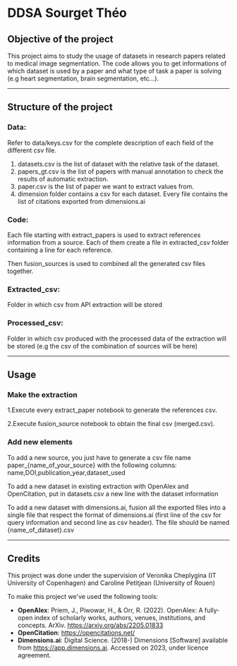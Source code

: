 # DDSA Sourget Théo

## Objective of the project
This project aims to study the usage of datasets in research papers related to medical image segmentation. The code allows you to get informations of which dataset is used by a paper and what type of task a paper is solving (e.g heart segmentation, brain segmentation, etc...).

---

## Structure of the project

### Data:
Refer to data/keys.csv for the complete description of each field of the different csv file.
1. datasets.csv is the list of dataset with the relative task of the dataset.
2. papers_gt.csv is the list of papers with manual annotation to check the results of automatic extraction.
3. paper.csv is the list of paper we want to extract values from.
4. dimension folder contains a csv for each dataset. Every file contains the list of citations exported from dimensions.ai

### Code:
Each file starting with extract_papers is used to extract references information from a source. Each of them create a file in extracted_csv folder containing a line for each reference.

Then fusion_sources is used to combined all the generated csv files together. 

### Extracted_csv:
Folder in which csv from API extraction will be stored

### Processed_csv:
Folder in which csv produced with the processed data of the extraction will be stored (e.g the csv of the combination of sources will be here)

---

## Usage

### Make the extraction
1.Execute every extract_paper notebook to generate the references csv.

2.Execute fusion_source notebook to obtain the final csv (merged.csv).

### Add new elements
To add a new source, you just have to generate a csv file name paper_{name_of_your_source} with the following columns: 
name,DOI,publication_year,dataset_used

To add a new dataset in existing extraction with OpenAlex and OpenCitation, put in datasets.csv a new line with the dataset information

To add a new dataset with dimensions.ai, fusion all the exported files into a single file that respect the format of dimensions.ai (first line of the csv for query information and second line as csv header). The file should be named {name_of_dataset}.csv

---
## Credits
This project was done under the supervision of Veronika Cheplygina (IT University of Copenhagen) and Caroline Petitjean (University of Rouen)

To make this project we've used the following tools:

* <b>OpenAlex</b>: Priem, J., Piwowar, H., & Orr, R. (2022). OpenAlex: A fully-open index of scholarly works, authors, venues, institutions, and concepts. ArXiv. https://arxiv.org/abs/2205.01833
* <b>OpenCitation</b>: https://opencitations.net/
* <b>Dimensions.ai</b>: Digital Science. (2018-) Dimensions [Software] available from https://app.dimensions.ai. Accessed on 2023, under licence agreement. 